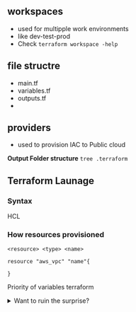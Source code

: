 ## workspaces
- used for multipple work environments
- like dev-test-prod
- Check  `terraform workspace -help`


## file structre 
- main.tf
- variables.tf 
- outputs.tf 
- 
## providers
- used to provision IAC to Public cloud

**Output Folder structure** `tree .terraform`

## Terraform Launage

### Syntax
HCL



### How resources provisioned 
`<resource> <type> <name>`

```hcl
resource "aws_vpc" "name"{

} 
```

Priority of variables terraform

<details close>
<summary>Want to ruin the surprise?</summary>
Still updating contents

|[Click](https://github.com/anuvindhs)|
|---|

</details>

